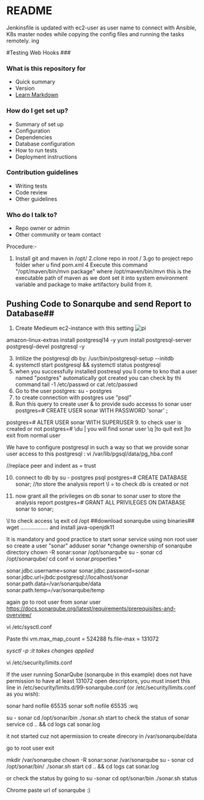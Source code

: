 # README #

Jenkinsfile is updated with ec2-user as user name to connect with Ansible, K8s master nodes while copying the config files and running the tasks remotely. 
ing

#Testing Web Hooks ###

### What is this repository for ####

* Quick summary
* Version
* [Learn Markdown](https://bitbucket.org/tutorials/markdowndemo)

### How do I get set up? ##

* Summary of set up
* Configuration
* Dependencies
* Database configuration
* How to run tests
* Deployment instructions

### Contribution guidelines ###

* Writing tests
* Code review
* Other guidelines

### Who do I talk to? ###

* Repo owner or admin
* Other community or team contact


Procedure:-

1. Install git and maven in /opt/
2.clone repo in root /
3.go to project repo folder wher u find pom.xml
4 Execute this command "/opt/maven/bin/mvn package" where /opt/maven/bin/mvn this is the executable path of maven as we dont set it into system environment variable and package to make artifactory build from it.
 
 ## Pushing Code to Sonarqube and send Report to Database##
 1. Create Medieum ec2-instance with this setting
 ![pi](https://user-images.githubusercontent.com/106534507/206429968-f5587db8-1791-4e33-a985-df0b14c68b4a.jpg)

amazon-linux-extras install postgresql14 -y
yum install postgresql-server postgresql-devel postgresql -y

3. Intilize the postgresql db by:   /usr/bin/postgresql-setup --initdb
4. systemctl start postgresql && systemctl status postgresql
5. when you successfully installed postresql you ll come to kno that a user named "postgres" automatically got created you can check by thi command
tail -1 /etc/passwd
or
cat /etc/passwd
6. Go to the user postgres: su - postgres
7. to create connection with postgres  use  "psql"
8. Run this query to create user & to provide sudo accesss to sonar user
postgres=# CREATE USER sonar WITH PASSWORD 'sonar' ;

postgres=# ALTER USER sonar WITH SUPERUSER
9. to check user is created or not
postgres=# \du  | you will find sonar user
\q |to quit
exit |to exit from normal user

We have to configure postgresql in such a way so that we provide sonar user access to this postgresql
:
vi /var/lib/pgsql/data/pg_hba.conf

   //replace peer and indent as = trust
   
10. connect to db by     su - postgres
psql
postgres=#  CREATE DATABASE sonar;                 //to store the analysis report
\l = to check db is created or not

11. now grant all the privileges on db sonar to sonar user to store the analysis report
postgres=#  GRANT ALL PRIVILEGES ON DATABASE sonar to sonar;

\l to check access
\q
exit
cd /opt
##download sonarqube using binaries##
wget ..................
and install java-openjdk11

It is mandatory and good practice to start sonar service using non root user
so create a user "sonar"
adduser sonar
*change ownership of sonarqube directory
chown -R sonar:sonar /opt/sonarqube
su - sonar
 cd /opt/sonarqube/
cd conf 
vi sonar.properties *


sonar.jdbc.username=sonar
sonar.jdbc.password=sonar
sonar.jdbc.url=jbdc:postgresql://localhost/sonar
sonar.path.data=/var/sonarqube/data
sonar.path.temp=/var/sonarqube/temp


again go to root user from sonar user
https://docs.sonarqube.org/latest/requirements/prerequisites-and-overview/

vi /etc/sysctl.conf

Paste thi
vm.max_map_count = 524288
fs.file-max = 131072


*sysctl -p    :it takes changes applied*


vi /etc/security/limits.conf

If the user running SonarQube (sonarqube in this example) does not have permission to have at least 131072 open descriptors, you must insert this line in /etc/security/limits.d/99-sonarqube.conf (or /etc/security/limits.conf as you wish):

sonar hard nofile 65535
sonar soft nofile 65535
:wq

su - sonar
cd /opt/sonar/bin
./sonar.sh start
 to check the status of sonar service        cd .. && cd logs
 cat sonar.log
 
 it not started cuz not apermission to create direcory in
 /var/sonarqube/data
 
 go to root user
 exit
 
 mkdir /var/sonarqube
 chown -R sonar:sonar /var/sonarqube
 su - sonar
 cd /opt/sonar/bin/
 ./sonar.sh start
 cd .. && cd logs
 cat sonar.log

or check the status by going to su -sonar
cd opt/sonar/bin
./sonar.sh status 



Chrome paste url of sonarqube :)


